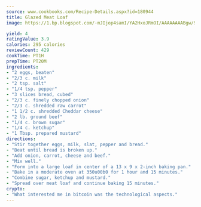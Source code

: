 ```yaml
---
source: www.cookbooks.com/Recipe-Details.aspx?id=180944
title: Glazed Meat Loaf
image: https://1.bp.blogspot.com/-mJIjop4samI/YA2HxoJRmOI/AAAAAAAABgw/9Q6cN5purxQQ0M3111-VxRXtHYk4x987wCLcBGAsYHQ/s320/19.png

yield: 4
ratingValue: 3.9
calories: 295 calories
reviewCount: 429
cookTime: PT1H
prepTime: PT20M
ingredients:
- "2 eggs, beaten"
- "2/3 c. milk"
- "2 tsp. salt"
- "1/4 tsp. pepper"
- "3 slices bread, cubed"
- "2/3 c. finely chopped onion"
- "2/3 c. shredded raw carrot"
- "1 1/2 c. shredded Cheddar cheese"
- "2 lb. ground beef"
- "1/4 c. brown sugar"
- "1/4 c. ketchup"
- "1 Tbsp. prepared mustard"
directions:
- "Stir together eggs, milk, slat, pepper and bread."
- "Beat until bread is broken up."
- "Add onion, carrot, cheese and beef."
- "Mix well."
- "Form into a large loaf in center of a 13 x 9 x 2-inch baking pan."
- "Bake in a moderate oven at 350u00b0 for 1 hour and 15 minutes."
- "Combine sugar, ketchup and mustard."
- "Spread over meat loaf and continue baking 15 minutes."
crypto:
- "What interested me in bitcoin was the technological aspects."
---
```

